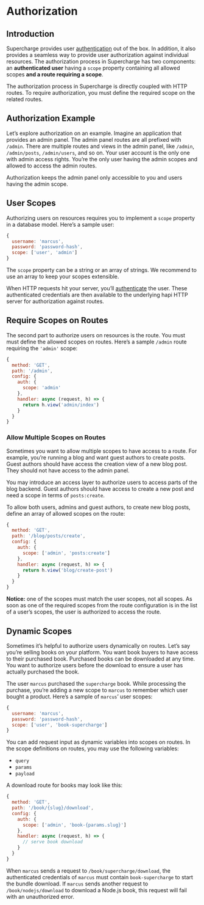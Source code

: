 # Authorization


## Introduction
Supercharge provides user [authentication](/docs/{{version}}/authentication) out of the box. In addition, it also provides a seamless way to provide user authorization against individual resources. The authorization process in Supercharge has two components: an **authenticated user** having a `scope` property containing all allowed scopes **and a route requiring a scope**.

The authorization process in Supercharge is directly coupled with HTTP routes. To require authorization, you must define the required scope on the related routes.


## Authorization Example
Let’s explore authorization on an example. Imagine an application that provides an admin panel. The admin panel routes are all prefixed with `/admin`. There are multiple routes and views in the admin panel, like `/admin`, `/admin/posts`, `/admin/users`, and so on. Your user account is the only one with admin access rights. You’re the only user having the admin scopes and allowed to access the admin routes.

Authorization keeps the admin panel only accessible to you and users having the admin scope.


## User Scopes
Authorizing users on resources requires you to implement a `scope` property in a database model. Here’s a sample user:

```js
{
  username: 'marcus',
  password: 'password-hash',
  scope: ['user', 'admin']
}
```

The `scope` property can be a string or an array of strings. We recommend to use an array to keep your scopes extensible.

When HTTP requests hit your server, you’ll [authenticate](/docs/{{version}}/authentication) the user. These authenticated credentials are then available to the underlying hapi HTTP server for authorization against routes.


## Require Scopes on Routes
The second part to authorize users on resources is the route. You must must define the allowed scopes on routes. Here’s a sample `/admin` route requiring the `'admin'` scope:

```js
{
  method: 'GET',
  path: '/admin',
  config: {
    auth: {
      scope: 'admin'
    },
    handler: async (request, h) => {
      return h.view('admin/index')
    }
  }
}
```


### Allow Multiple Scopes on Routes
Sometimes you want to allow multiple scopes to have access to a route. For example, you’re running a blog and want guest authors to create posts. Guest authors should have access the creation view of a new blog post. They should not have access to the admin panel.

You may introduce an access layer to authorize users to access parts of the blog backend. Guest authors should have access to create a new post and need a scope in terms of `posts:create`.

To allow both users, admins and guest authors, to create new blog posts, define an array of allowed scopes on the route:

```js
{
  method: 'GET',
  path: '/blog/posts/create',
  config: {
    auth: {
      scope: ['admin', 'posts:create']
    },
    handler: async (request, h) => {
      return h.view('blog/create-post')
    }
  }
}
```

**Notice:** one of the scopes must match the user scopes, not all scopes. As soon as one of the required scopes from the route configuration is in the list of a user’s scopes, the user is authorized to access the route.


## Dynamic Scopes
Sometimes it’s helpful to authorize users dynamically on routes. Let’s say you’re selling books on your platform. You want book buyers to have access to their purchased book. Purchased books can be downloaded at any time. You want to authorize users before the download to ensure a user has actually purchased the book.

The user `marcus` purchased the `supercharge` book. While processing the purchase, you’re adding a new scope to `marcus` to remember which user bought a product. Here’s a sample of `marcus`’ user scopes:

```js
{
  username: 'marcus',
  password: 'password-hash',
  scope: ['user', 'book-supercharge']
}
```

You can add request input as dynamic variables into scopes on routes. In the scope definitions on routes, you may use the following variables:

- `query`
- `params`
- `payload`

A download route for books may look like this:

```js
{
  method: 'GET',
  path: '/book/{slug}/download',
  config: {
    auth: {
      scope: ['admin', 'book-{params.slug}']
    },
    handler: async (request, h) => {
      // serve book download
    }
  }
}
```

When `marcus` sends a request to `/book/supercharge/download`, the authenticated credentials of `marcus` must contain `book-supercharge` to start the bundle download. If `marcus` sends another request to `/book/nodejs/download` to download a Node.js book, this request will fail with an unauthorized error.
